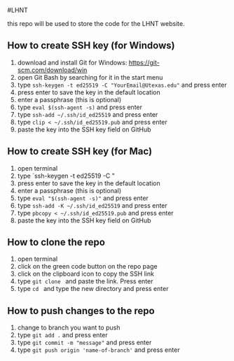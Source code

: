 #LHNT

this repo will be used to store the code for the LHNT website.

## How to create SSH key (for Windows)

1. download and install Git for Windows: https://git-scm.com/download/win
2. open Git Bash by searching for it in the start menu
3. type `ssh-keygen -t ed25519 -C "YourEmail@Utexas.edu"` and press enter
4. press enter to save the key in the default location 
5. enter a passphrase (this is optional)
6. type `eval $(ssh-agent -s)` and press enter
7. type `ssh-add ~/.ssh/id_ed25519` and press enter
8. type `clip < ~/.ssh/id_ed25519.pub` and press enter
9. paste the key into the SSH key field on GitHub

## How to create SSH key (for Mac)

1. open terminal
2. type `ssh-keygen -t ed25519 -C "
3. press enter to save the key in the default location
4. enter a passphrase (this is optional)
5. type `eval "$(ssh-agent -s)"` and press enter
6. type `ssh-add -K ~/.ssh/id_ed25519` and press enter
7. type `pbcopy < ~/.ssh/id_ed25519.pub` and press enter
8. paste the key into the SSH key field on GitHub

## How to clone the repo

1. open terminal
2. click on the green code button on the repo page
3. click on the clipboard icon to copy the SSH link
4. type `git clone ` and paste the link. Press enter
5. type `cd ` and type the new directory and press enter

## How to push changes to the repo

1. change to branch you want to push
2. type `git add .` and press enter
3. type `git commit -m "message"` and press enter
4. type `git push origin 'name-of-branch'` and press enter


